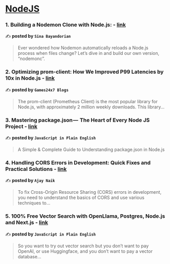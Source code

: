 
<h1><a href=https://medium.com/tag/nodejs/recommended target="_blank" rel="noopener noreferrer">NodeJS</a></h1>
<h3>1. Building a Nodemon Clone with Node.js: - <a href="https://medium.com/@sina-byn/building-a-nodemon-clone-with-node-js-1e1e37dfe8f6" target="_blank" rel="noopener noreferrer">link</a></h3>

✍️ **posted by `Sina Bayandorian`**

<blockquote>Ever wondered how Nodemon automatically reloads a Node.js process when files change? Let’s dive in and build our own version, “nodemonc”.</blockquote>

<h3>2. Optimizing prom-client: How We Improved P99 Latencies by 10x in Node.js - <a href="https://medium.com/@Games24x7Tech/optimizing-prom-client-how-we-improved-p99-latencies-by-10x-in-node-js-c3c2f6c68297" target="_blank" rel="noopener noreferrer">link</a></h3>

✍️ **posted by `Games24x7 Blogs`**

<blockquote>The prom-client (Prometheus Client) is the most popular library for Node.js, with approximately 2 million weekly downloads. This library…</blockquote>

<h3>3. Mastering package.json —  The Heart of Every Node JS Project - <a href="https://medium.com/javascript-in-plain-english/mastering-package-json-the-heart-of-every-node-js-project-b665a9cb82ab" target="_blank" rel="noopener noreferrer">link</a></h3>

✍️ **posted by `JavaScript in Plain English`**

<blockquote>A Simple & Complete Guide to Understanding package.json in Node.js</blockquote>

<h3>4. Handling CORS Errors in Development: Quick Fixes and Practical Solutions - <a href="https://medium.com/@ajaynaikhack/handling-cors-errors-in-development-quick-fixes-and-practical-solutions-c6429de39475" target="_blank" rel="noopener noreferrer">link</a></h3>

✍️ **posted by `Ajay Naik`**

<blockquote>To fix Cross-Origin Resource Sharing (CORS) errors in development, you need to understand the basics of CORS and use various techniques to…</blockquote>

<h3>5. 100% Free Vector Search with OpenLlama, Postgres, Node.js and Next.js - <a href="https://medium.com/javascript-in-plain-english/100-free-vector-search-with-openllama-postgres-nodejs-and-nextjs-e496856766f7" target="_blank" rel="noopener noreferrer">link</a></h3>

✍️ **posted by `JavaScript in Plain English`**

<blockquote>So you want to try out vector search but you don’t want to pay OpenAI, or use Huggingface, and you don’t want to pay a vector database…</blockquote>

